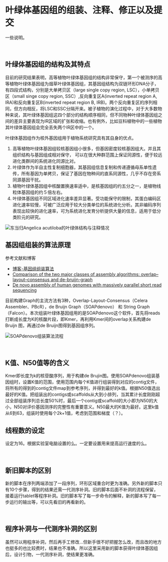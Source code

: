 # 叶绿体基因组的组装、注释、修正以及提交

一些说明。

<br>

## 叶绿体基因组的结构及其特点

目前的研究结果表明，高等植物叶绿体基因组的结构非常保守，第一个被测序的高等植物叶绿体基因组为烟草叶绿体基因组，其基因组结构为双链环形DNA分子，有四段式结构，分别是大单拷贝区（large single copy region, LSC），小单拷贝区（small singe copy region, SSC）,反向重复区A(inverted repeat region A, IRA)和反向重复区B(inverted repeat region B, IRB)。两个反向重复区的序列相同，但方向相反，将LSC和SSC分隔开来。被子植物的演化过程中，对于大多数物种来说，其叶绿体基因组这四个部分的结构顺序相同，但不同物种叶绿体基因组之间的差异主要表现为IR区域的扩张和收缩。也有例外，比如豆科植物中的一些植物其叶绿体基因组会完全丢失两个IR区中的一个。

叶绿体基因组作为核外基因组用于植物系统研究具有其自身的优点。
1. 高等植物叶绿体基因组较核基因组小很多，但基因密度较核基因组大。并且其组织结构与基因组成相对保守， 可以在很大种群范围上保证同源性，便于较远进化类群间的系统进化同源比对。
2. 叶绿体作为半自主性复制细胞器，其基因组信息复制和传递遵循母系单性遗传，所有基因为单拷贝，保证了基因在物种间的直系同源性，几乎不存在旁系同源基因干扰。
3. 植物叶绿体基因组中核酸置换速率适中，是核基因组的约五分之一，是植物线粒体基因组的约５倍左右。
4. 叶绿体基因组不同区域进化速率差异显著。受功能保守的限制，其蛋白编码区进化速率较慢，可被广泛应用于较大分类单位的系统进化分析。其非编码序列表现出较快的进化速率，可为系统进化发育分析提供大量的信息，适用于低分类阶元的研究。

![东当归*Angelica acutiloba*的叶绿体结构与注释情况](https://github.com/ViciaYuan/Bioinfo-pipelines/tree/master/cpg-analysis/Angelica_acutiloba.png)
<br>

## 基因组组装的算法原理

参考文献和博客
* [博客-基因组组装算法](https://www.cnblogs.com/leezx/p/5590159.html)
* [Comparison of the two major classes of assembly algorithms: overlap–layout–consensus and de-bruijn-graph](https://academic.oup.com/bfg/article/11/1/25/191455)
* [De novo assembly of human genomes with massively parallel short read sequencing](https://www.ncbi.nlm.nih.gov/pmc/articles/PMC2813482/)

目前构建Graph的主流方法有3种，Overlap-Layout-Consensus（Celera Assembler、PBcR），de Bruijn Graph（SOAPdenovo） 和 String Graph（Falcon）。本次组装叶绿体基因组用的是SOAPdenovo这个软件，首先将reads打断成长度为K的核酸片段，即Kmer，再利用Kmer间的overlap关系构建de Bruijn 图，再通过de Bruijn图得到基因组序列。

![SOAPdenovo组装算法流程](https://github.com/ViciaYuan/Bioinfo-pipelines/tree/master/cpg-analysis/soapdenovo.png)


<br>

## K值、N50值等的含义

Kmer即长度为k的核苷酸序列，用于构建de Brujin图。使用SOAPdenovo组装基因组时，设置K值的范围，使用范围内每个K值进行组装得到对应的contig文件，将所有的得到的contig文件map到参考序列，并得到最好的k值。根据N50值选出最好的K值。把组装出的contigs或scaffolds从大到小排列，当其累计长度刚刚超过全部组装序列总长度50%时，最后一个contig或scaffold的大小即为N50的大小，N50对评价基因测序的完整性有重要意义。N50最大的K值为最好。这里k值从6到63，组装时使用每个2k+1值，考虑到范围和梯度（？）。


## 线程数的设定

设定为16。根据实验室电脑设置的么。一定要设置用来提高运行速度的么。



<br>

## 新旧脚本的区别
新的脚本在序列两端添加了一段序列，环形区域重合时更为准确。另外新的脚本只有10个步骤，得到的结果还需一代测序补洞。旧的脚本后面不补洞的流程保留，接着运行tablet等程序补洞。旧的脚本写了每一步命令的解释，新的脚本写了每一步运行的输出等，可以先看旧的再看新的。

<br>

## 程序补洞与一代测序补洞的区别
虽然可以用程序补洞，然后再手工修改...但新手很不好把握怎么改，而且改的地方也挺多的也比较费时，结果也不准确。所以这里采用新的脚本获得叶绿体基因组后，设计引物，一代测序补洞，使结果更准确。
<br>










